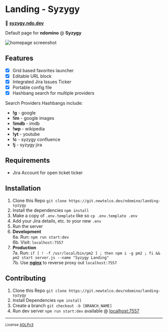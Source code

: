 # Landing - Syzygy

:pushpin: [**syzygy.ndo.dev**](https://syzygy.ndo.dev)  

Default page for **ndomino** @ **Syzygy**

![homepage screenshot](https://imgur.com/cCFE4VM.png)

## Features

- [x] Grid based favorites launcher  
- [x] Editable URL block  
- [x] Integrated Jira Issues Ticker   
- [x] Portable config file  
- [x] Hashbang search for multiple providers

Search Providers Hashbangs include:

- **!g** - google
- **!im** - google images
- **!imdb** - imdb
- **!wp** - wikipedia
- **!yt** - youtube
- **!c** - syzygy confluence
- **!j** - syzygy jira

## Requirements  

- Jira Account for open ticket ticker  

## Installation

1. Clone this Repo `git clone https://git.newtelco.dev/ndomino/landing-syzygy` 
2. Install the dependencies `npm install` 
3. Make a copy of `.env.template` like so `cp .env.template .env`
4. Add your Jira details, etc. to your new `.env`
5. Run the server 
6. **Development**  
6a. Run: `npm run start:dev`  
6b. Visit: `localhost:7557`  
7. **Production**  
7a. Run: `if [ ! -f /usr/local/bin/pm2 ] ; then npm i -g pm2 ; fi && pm2 start server.js --name "Syzygy Landing"`  
7b. Use [**nginx**](https://nginx.org/en/docs/) to reverse proxy out `localhost:7557`  

## Contributing

1. Clone this Repo `git clone https://git.newtelco.dev/ndomino/landing-syzygy`  
2. Install Dependencies `npm install`  
3. Create a branch `git checkout -b [BRANCH_NAME]`  
4. Run dev server `npm run start:dev` available @ [localhost:7557](http://localhost:7557)  

---  

<sub>License [AGLPv3](https://www.gnu.org/licenses/agpl-3.0.en.html)</sup>
